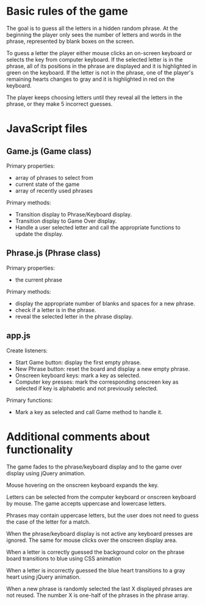 
# Basic rules of the game #

The goal is to guess all the letters in a hidden random phrase. At the beginning the player only sees the number of letters and words in the phrase, represented by blank boxes on the screen.

To guess a letter the player either mouse clicks an on-screen keyboard or selects the key from computer keyboard. If the selected letter is in the phrase, all of its positions in the phrase are displayed and it is highlighted in green on the keyboard. If the letter is not in the phrase, one of the player's remaining hearts changes to gray and it is highlighted in red on the keyboard.

The player keeps choosing letters until they reveal all the letters in the phrase, or they make 5 incorrect guesses.


# JavaScript files #

## Game.js (Game class) ##

Primary properties:
- array of phrases to select from
- current state of the game
- array of recently used phrases

Primary methods:
- Transition display to Phrase/Keyboard display.
- Transition display to Game Over display.
- Handle a user selected letter and call the appropriate functions to update the display.

## Phrase.js (Phrase class) ##

Primary properties:
- the current phrase

Primary methods:
- display the appropriate number of blanks and spaces for a new phrase.
- check if a letter is in the phrase.
- reveal the selected letter in the phrase display.

## app.js ##

Create listeners:
- Start Game button: display the first empty phrase.
- New Phrase button: reset the board and display a new empty phrase.
- Onscreen keyboard keys: mark a key as selected.
- Computer key presses: mark the corresponding onscreen key as selected if key is alphabetic and not previously selected.

Primary functions:
- Mark a key as selected and call Game method to handle it.


# Additional comments about functionality #

The game fades to the phrase/keyboard display and to the game over display using jQuery animation.

Mouse hovering on the onscreen keyboard expands the key.

Letters can be selected from the computer keyboard or onscreen keyboard by mouse. The game accepts uppercase and lowercase letters.

Phrases may contain uppercase letters, but the user does not need to guess the case of the letter for a match.

When the phrase/keyboard display is not active any keyboard presses are ignored. The same for mouse clicks over the onscreen display area.

When a letter is correctly guessed the background color on the phrase board transitions to blue using CSS animation

When a letter is incorrectly guessed the blue heart transitions to a gray heart using jQuery animation.

When a new phrase is randomly selected the last X displayed phrases are not reused. The number X is one-half of the phrases in the phrase array.
